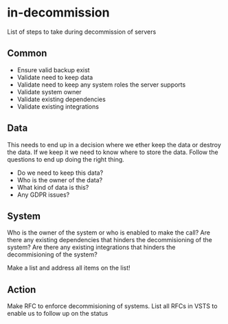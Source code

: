# in-decommission
List of steps to take during decommission of servers

## Common

* Ensure valid backup exist
* Validate need to keep data
* Validate need to keep any system roles the server supports
* Validate system owner
* Validate existing dependencies
* Validate existing integrations


## Data

This needs to end up in a decision where we ether keep the data or destroy the data.
If we keep it we need to know where to store the data.
Follow the questions to end up doing the right thing.

* Do we need to keep this data?
* Who is the owner of the data?
* What kind of data is this?
* Any GDPR issues?


## System

Who is the owner of the system or who is enabled to make the call?
Are there any existing dependencies that hinders the decommisioning of the system?
Are there any existing integrations that hinders the decommisioning of the system?

Make a list and address all items on the list!


## Action

Make RFC to enforce decommisioning of systems.
List all RFCs in VSTS to enable us to follow up on the status

